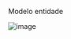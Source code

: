 Modelo entidade

![image](https://github.com/Akemiii/food-delivery/assets/31140893/f674c7b5-9da3-4830-a4ae-7c3d72218b09)
